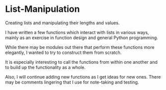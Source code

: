 # List-Manipulation
Creating lists and manipulating their lengths and values.

I have written a few functions which interact with lists in various ways, 
mainly as an exercise in function design and general Python programming. 

While there may be modules out there that perform these functions more elegantly, 
I wanted to try to construct them from scratch.

It is especially interesting to call the functions from within one another and 
to build up the functionality as a whole.

Also, I will continue adding new functions as I get ideas for new ones. 
There may be comments lingering that I use for note-taking and testing.
